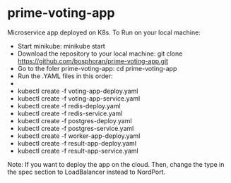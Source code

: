 # prime-voting-app
Microservice app deployed on K8s. 
To Run on your local machine:
  - Start minikube: minikube start
  - Download the repository to your local machine: git clone https://github.com/bosphoran/prime-voting-app.git
  - Go to the foler prime-voting-app: cd prime-voting-app
  - Run the .YAML files in this order:
  - 
  - kubectl create -f voting-app-deploy.yaml
  - kubectl create -f voting-app-service.yaml
  - kubectl create -f redis-deploy.yaml
  - kubectl create -f redis-service.yaml
  - kubectl create -f postgres-deploy.yaml
  - kubectl create -f postgres-service.yaml
  - kubectl create -f worker-app-deploy.yaml
  - kubectl create -f result-app-deploy.yaml
  - kubectl create -f result-app-service.yaml

Note: If you want to deploy the app on the cloud. Then, change the type in the spec section to LoadBalancer instead to NordPort.
